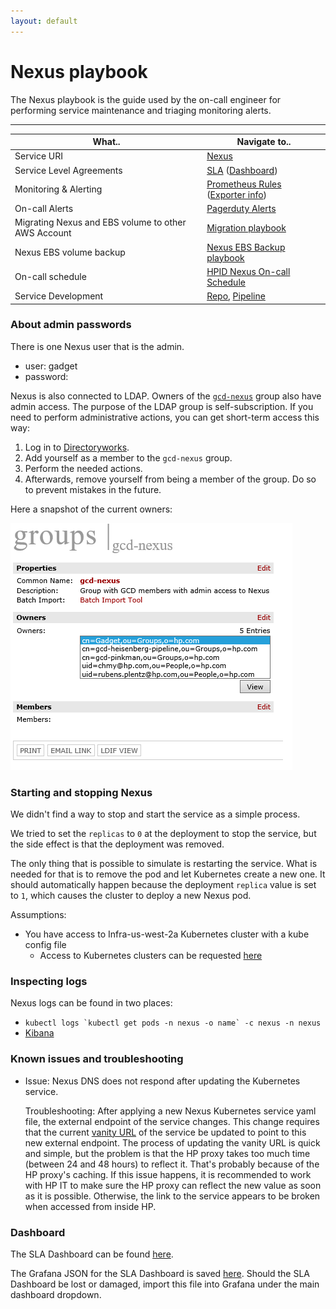 ```yaml
---
layout: default
---
```

Nexus playbook
====

The Nexus playbook is the guide used by the on-call engineer for performing service maintenance and triaging monitoring alerts.

---


| What.. | Navigate to.. |
|------------------|---------------|
| Service URI | [Nexus](https://nexus.hpcwp.com/) |
| Service Level Agreements | [SLA](../../slas/nexus.md) ([Dashboard](https://dashboard.id.hpcwp.com/dashboard/db/nexus)) |
| Monitoring & Alerting | [Prometheus Rules](https://github.azc.ext.hp.com/cwp/gcd-prometheus/blob/master/prometheus-rules/nexus.rules)  ([Exporter info](./exporter.md)) |
| On-call Alerts | [Pagerduty Alerts ](./pagerduty_alerts.md) |
| Migrating Nexus and EBS volume to other AWS Account | [Migration playbook](./migrate_nexus_between_aws_regions.md) |
| Nexus EBS volume backup | [Nexus EBS Backup playbook](./nexus_backup_restore.md) |
| On-call schedule| [HPID Nexus On-call Schedule](https://pages.github.azc.ext.hp.com/cwp/gcd-quantum/on-call/index.html)|
| Service Development | [Repo](https://github.azc.ext.hp.com/cwp/gcd-nexus), [Pipeline](https://superlab.hpid-dev.hpccp.net/job/cwp/job/gcd-nexus/) |


### About admin passwords

There is one Nexus user that is the admin.
* user: gadget
* password:

Nexus is also connected to LDAP. Owners of the [`gcd-nexus`](https://directoryworks.hpicorp.net/protected/groups/view/normal/?dn=cn%3Dgcd-nexus%2Cou%3DGroups%2Co%3Dhp.com) group also have admin access. The purpose of the LDAP group is self-subscription. If you need to perform administrative actions, you can get short-term access this way:

1. Log in to [Directoryworks](https://directoryworks.hpicorp.net).
2. Add yourself as a member to the `gcd-nexus` group.
3. Perform the needed actions.
4. Afterwards, remove yourself from being a member of the group. Do so to prevent mistakes in the future.

Here a snapshot of the current owners:

![gcd-nexus](./gcd-nexus.png)


### Starting and stopping Nexus

We didn't find a way to stop and start the service as a simple process.

We tried to set the `replicas` to `0` at the deployment to stop the service, but the side effect is that the deployment was removed.

The only thing that is possible to simulate is restarting the service. What is needed for that is to remove the pod and let Kubernetes create a new one. It should automatically happen because the deployment `replica` value is set to `1`, which causes the cluster to deploy a new Nexus pod.

Assumptions:

* You have access to Infra-us-west-2a Kubernetes cluster with a kube config file
  * Access to Kubernetes clusters can be requested [here](https://github.azc.ext.hp.com/cwp/gcd/blob/master/docs/k8s-clusters.md#kubernetes-clusters)

### Inspecting logs

Nexus logs can be found in two places:

* ``kubectl logs `kubectl get pods -n nexus -o name` -c nexus -n nexus``
* [Kibana](https://search-es-hpid-prod-pro-us-west-2-vo6gyxe4tkb62flhci7stdg6ve.us-west-2.es.amazonaws.com/_plugin/kibana)


### Known issues and troubleshooting

* Issue: Nexus DNS does not respond after updating the Kubernetes service.

    Troubleshooting: After applying a new Nexus Kubernetes service yaml file, the external endpoint of the service changes. This change requires that the current [vanity URL](http://nexus.hpcwp.com) of the service be updated to point to this new external endpoint. The process of updating the vanity URL is quick and simple, but the problem is that the HP proxy takes too much time (between 24 and 48 hours) to reflect it. That's probably because of the HP proxy's caching. If this issue happens, it is recommended to work with HP IT to make sure the HP proxy can reflect the new value as soon as it is possible. Otherwise, the link to the service appears to be broken when accessed from inside HP.

### Dashboard

The SLA Dashboard can be found [here](https://dashboard.id.hpcwp.com/dashboard/db/nexus).

The Grafana JSON for the SLA Dashboard is saved [here](https://github.azc.ext.hp.com/cwp/gcd-nexus/blob/master/docs/grafana.json). Should the SLA Dashboard be lost or damaged, import this file into Grafana under the main dashboard dropdown.
